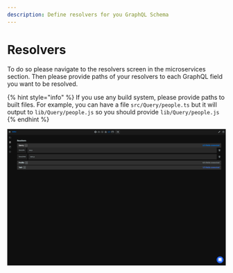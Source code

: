 ```yaml
---
description: Define resolvers for you GraphQL Schema
---
```


# Resolvers

To do so please navigate to the resolvers screen in the microservices section. Then please provide paths of your resolvers to each GraphQL field you want to be resolved.

{% hint style="info" %}
If you use any build system, please provide paths to built files. For example, you can have a file `src/Query/people.ts` but it will output to `lib/Query/people.js` so you should provide `lib/Query/people.js`
{% endhint %}

![](../../.gitbook/assets/image.png)

